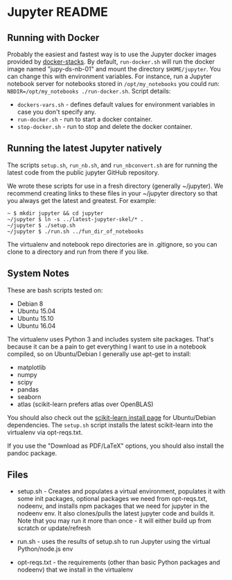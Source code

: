 # Jupyter README

## Running with Docker

Probably the easiest and fastest way is to use the Jupyter docker images
provided by [docker-stacks](https://github.com/jupyter/docker-stacks). By
default, `run-docker.sh` will run the docker image named "jupy-ds-nb-01" and
mount the directory `$HOME/jupyter`. You can change this with environment
variables. For instance, run a Jupyter notebook server for notebooks stored in
`/opt/my_notebooks` you could run: `NBDIR=/opt/my_notebooks ./run-docker.sh`.
Script details:

* `dockers-vars.sh` - defines default values for environment variables in case
  you don't specify any.
* `run-docker.sh` - run to start a docker container.
* `stop-docker.sh` - run to stop and delete the docker container.

## Running the latest Jupyter natively

The scripts `setup.sh`, `run_nb.sh`, and `run_nbconvert.sh` are for running
the latest code from the public jupyter GitHub repository.

We wrote these scripts for use in a fresh directory (generally ~/jupyter). We
recommend creating links to these files in your ~/jupyter directory so that
you always get the latest and greatest. For example:

````
~ $ mkdir jupyter && cd jupyter
~/jupyter $ ln -s ../latest-jupyter-skel/* .
~/jupyter $ ./setup.sh
~/jupyter $ ./run.sh ../fun_dir_of_notebooks
````

The virtualenv and notebook repo directories are in .gitignore, so you can
clone to a directory and run from there if you like.

## System Notes

These are bash scripts tested on:

* Debian 8
* Ubuntu 15.04
* Ubuntu 15.10
* Ubuntu 16.04

The virtualenv uses Python 3 and includes system site packages. That's because
it can be a pain to get everything I want to use in a notebook compiled, so on
Ubuntu/Debian I generally use apt-get to install:

* matplotlib
* numpy
* scipy
* pandas
* seaborn
* atlas (scikit-learn prefers atlas over OpenBLAS)

You should also check out the
[scikit-learn install page](http://scikit-learn.org/dev/install.html)
for Ubuntu/Debian dependencies. The `setup.sh` script installs the latest
scikit-learn into the virtualenv via opt-reqs.txt.

If you use the "Download as PDF/LaTeX" options, you should also install the
pandoc package.

## Files

* setup.sh - Creates and populates a virtual environment, populates it with
  some init packages, optional packages we need from opt-reqs.txt, nodeenv, and
  installs npm packages that we need for jupyter in the nodeenv env. It also
  clones/pulls the latest jupyter code and builds it. Note that you may run it
  more than once - it will either build up from scratch or update/refresh

* run.sh - uses the results of setup.sh to run Jupyter using the virtual
  Python/node.js env

* opt-reqs.txt - the requirements (other than basic Python packages and
  nodeenv) that we install in the virtualenv
